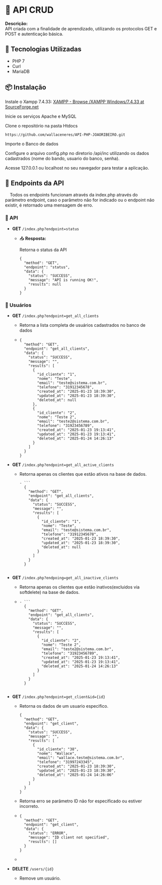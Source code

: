 # 📌 API CRUD

**Descrição:**  
API criada com a finalidade de aprendizado, utilizando os  protocolos GET e POST e autenticação básica.

## 🚀 Tecnologias Utilizadas

- PHP 7
- Curl
- MariaDB

## 📦 Instalação

Instale o Xampp 7.4.33: [XAMPP - Browse /XAMPP Windows/7.4.33 at SourceForge.net](https://sourceforge.net/projects/xampp/files/XAMPP%20Windows/7.4.33/)

Inicie os serviços Apache e MySQL

Clone o repositório na pasta Htdocs

```
https://github.com/wallaceneres/API-PHP-JOAORIBEIRO.git
```

Importe o Banco de dados 

Configure o arquivo config.php no diretorio /api/inc utilizando os dados cadastrados (nome do bando, usuario do banco, senha).

Acesse 127.0.0.1 ou localhost no seu navegador para testar a aplicação.



## 📖 Endpoints da API

    Todos os endpoints funcionam através da index.php através do parâmetro endpoint, caso o parâmetro não for indicado ou o endpoint não existir, é retornado uma mensagem de erro.

### 🔹 API

- **GET** `/index.php?endpoint=status`
  
  - 📤 **Resposta:**
    
    Retorna o status da API
    
    ```
    {
      "method": "GET",
      "endpoint": "status",
      "data": {
        "status": "SUCCESS",
        "message": "API is running OK!",
        "results": null
      }
    }
    ```

### 🔹 Usuários

- **GET** `/index.php?endpoint=get_all_clients`
  
  - Retorna a lista completa de usuários cadastrados no banco de dados
  - ```
    {
      "method": "GET",
      "endpoint": "get_all_clients",
      "data": {
        "status": "SUCCESS",
        "message": "",
        "results": [
          {
            "id_cliente": "1",
            "nome": "Teste",
            "email": "teste@sistema.com.br",
            "telefone": "31912345678",
            "created_at": "2025-01-23 18:39:30",
            "updated_at": "2025-01-23 18:39:30",
            "deleted_at": null
          },
          {
            "id_cliente": "2",
            "nome": "Teste 2",
            "email": "teste2@sistema.com.br",
            "telefone": "31923456789",
            "created_at": "2025-01-23 19:13:41",
            "updated_at": "2025-01-23 19:13:41",
            "deleted_at": "2025-01-24 14:26:13"
          }
        ]
      }
    }
    ```

- **GET** `/index.php?endpoint=get_all_active_clients`
  
  - Retorna apenas os clientes que estão ativos na base de dados.
    
    ```
    - ```
      {
        "method": "GET",
        "endpoint": "get_all_clients",
        "data": {
          "status": "SUCCESS",
          "message": "",
          "results": [
            {
              "id_cliente": "1",
              "nome": "Teste",
              "email": "teste@sistema.com.br",
              "telefone": "31912345678",
              "created_at": "2025-01-23 18:39:30",
              "updated_at": "2025-01-23 18:39:30",
              "deleted_at": null
            }
          ]
        }
      }
      ```
    ```

- **GET** `/index.php?endpoing=get_all_inactive_clients`
  
  - Retorna apenas os clientes que estão inativos(excluidos via softdelete) na base de dados.
  - ```
    - ```
      {
        "method": "GET",
        "endpoint": "get_all_clients",
        "data": {
          "status": "SUCCESS",
          "message": "",
          "results": [
            {
              "id_cliente": "2",
              "nome": "Teste 2",
              "email": "teste2@sistema.com.br",
              "telefone": "31923456789",
              "created_at": "2025-01-23 19:13:41",
              "updated_at": "2025-01-23 19:13:41",
              "deleted_at": "2025-01-24 14:26:13"
            }
          ]
        }
      }
      ```
    ```

- **GET** `/index.php?endpoint=get_client&id={id}`
  
  - Retorna os dados de um usuario especifico.
    
    ```
    {
      "method": "GET",
      "endpoint": "get_client",
      "data": {
        "status": "SUCCESS",
        "message": "",
        "results": [
          {
            "id_cliente": "38",
            "nome": "Wallace",
            "email": "wallace.teste@sistema.com.br",
            "telefone": "31997243345",
            "created_at": "2025-01-23 18:39:30",
            "updated_at": "2025-01-23 18:39:30",
            "deleted_at": "2025-01-24 14:26:06"
          }
        ]
      }
    }
    ```
    
    
  - Retorna erro se parâmetro ID não for especificado ou estiver incorreto.
  - ```
    {
      "method": "GET",
      "endpoint": "get_client",
      "data": {
        "status": "ERROR",
        "message": "ID client not specified",
        "results": []
      }
    }
    ```
  - 

- **DELETE** `/users/{id}`
  
  - Remove um usuário.


